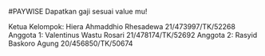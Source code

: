 #PAYWISE
Dapatkan gaji sesuai value mu!

Ketua Kelompok: Hiera Ahmaddhio Rhesadewa 21/473997/TK/52268 
Anggota 1: Valentinus Wastu Rosari 21/478174/TK/52692 
Anggota 2: Rasyid Baskoro Agung 20/456850/TK/50674